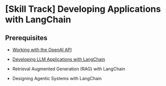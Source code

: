 


# [Skill Track] Developing Applications with LangChain

## Prerequisites

+ [Working with the OpenAI API](https://app.datacamp.com/learn/courses/working-with-the-openai-api) 

+ [Developing LLM Applications with LangChain](/courses/datacamp/Developing_LLM_applications_with_LongChain/)
+ Retrieval Augmented Generation (RAG) with LangChain
+ Designing Agentic Systems with LangChain
